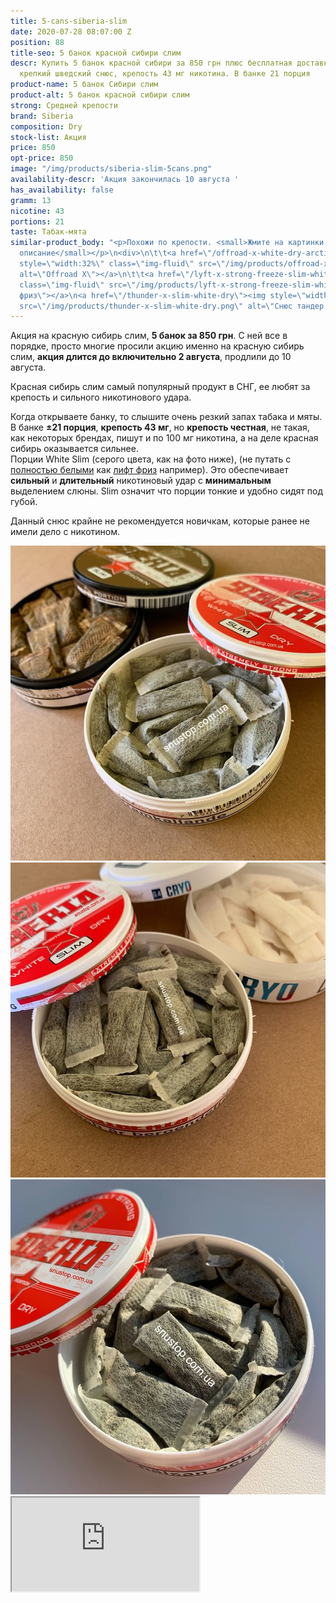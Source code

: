 ```yaml
---
title: 5-cans-siberia-slim
date: 2020-07-28 08:07:00 Z
position: 88
title-seo: 5 банок красной сибири слим
descr: Купить 5 банок красной сибири за 850 грн плюс бесплатная доставка. Сибирь очень
  крепкий шведский снюс, крепость 43 мг никотина. В банке 21 порция
product-name: 5 банок Сибири слим
product-alt: 5 банок красной сибири слим
strong: Средней крепости
brand: Siberia
composition: Dry
stock-list: Акция
price: 850
opt-price: 850
image: "/img/products/siberia-slim-5cans.png"
availability-descr: 'Акция закончилась 10 августа '
has_availability: false
gramm: 13
nicotine: 43
portions: 21
taste: Табак-мята
similar-product_body: "<p>Похожи по крепости. <small>Жмите на картинки и читайте полное
  описание</small></p>\n<div>\n\t\t<a href=\"/offroad-x-white-dry-arctic-explorer\"><img
  style=\"width:32%\" class=\"img-fluid\" src=\"/img/products/offroad-x-white-dry-arctic-explorer.jpg\"
  alt=\"Offroad X\"></a>\n\t\t<a href=\"/lyft-x-strong-freeze-slim-white\"><img style=\"width:32%\"
  class=\"img-fluid\" src=\"/img/products/lyft-x-strong-freeze-slim-white.png\" alt=\"Лифт
  фриз\"></a>\n<a href=\"/thunder-x-slim-white-dry\"><img style=\"width:32%\" class=\"img-fluid\"
  src=\"/img/products/thunder-x-slim-white-dry.png\" alt=\"Снюс тандер х слим\"></a>\n</div>"
---
```


Акция на красную сибирь слим, **5 банок за 850 грн**. С ней все в порядке, просто многие просили акцию именно на красную сибирь слим, **акция длится до включительно 2 августа**, продлили до 10 августа.

Красная сибирь слим самый популярный продукт в СНГ, ее любят за крепость и сильного никотинового удара.

Когда открываете банку, то слышите очень резкий запах табака и мяты. В банке **±21 порция**, **крепость 43 мг**, но **крепость честная**, не такая, как некоторых брендах, пишут и по 100 мг никотина, а на деле красная сибирь оказывается сильнее.<br>
Порции White Slim (серого цвета, как на фото ниже), (не путать с [полностью белыми](/all-white-snus) как [лифт фриз](/lyft-x-strong-freeze-slim-white) например). Это обеспечивает **сильный** и **длительный** никотиновый удар с **минимальным** выделением слюны. Slim означит что порции тонкие и удобно сидят под губой.

Данный снюс крайне не рекомендуется новичкам, которые ранее не имели дело с никотином.

<div class="popup-gallery d-flex mb-2">
	<a class="mr-2" href="/img/products/siberia-white-dry-slim/siberia-slim-open-and-brown.jpg" title="Красная сибирь слим порции, а сзади <a href='/siberia-brown-slim'>коричневая слим</a>"><img class="img-fluid" src="/img/products/siberia-white-dry-slim/siberia-slim-open-and-brown.jpg" alt="Красная сибирь слим"></a>
	<a class="mr-2" href="/img/products/siberia-white-dry-slim/siberia-open-and-cryo.jpg" title="Красная сибирь самый крепкий шведский снюс, на заднем фоне <a href='/g4-cryo-slim-all-white-super-strong'>белый ванильный крио</a>"><img class="img-fluid" src="/img/products/siberia-white-dry-slim/siberia-open-and-cryo.jpg" alt="Красная сибирь слим white dry"></a>
	<a href="/img/products/siberia-white-dry-slim/siberia-white-dry-slim-open-portion.jpg" title="Порции на солнце"><img class="img-fluid" src="/img/products/siberia-white-dry-slim/siberia-white-dry-slim-open-portion.jpg" alt="Красная сибирь слим открытая, порции"></a>
</div>
<div class="embed-responsive embed-responsive-16by9 mb-3">
  <iframe class="embed-responsive-item" src="https://www.youtube.com/embed/OYQ3cSQTXl8" allowfullscreen></iframe>
</div>